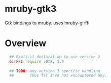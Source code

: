 mruby-gtk3
==========

Gtk bindings to mruby. uses mruby-girffi

Overview
===
```ruby
  ## Explicit declaration to use version 3
  GirFFI.require :Gtk, 3.0
  
  ## TODO: any version 3 specific handling.
  ##       Thus far I've not encountered any.
```
